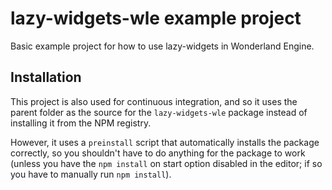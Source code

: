 # lazy-widgets-wle example project

Basic example project for how to use lazy-widgets in Wonderland Engine.

## Installation

This project is also used for continuous integration, and so it uses the parent
folder as the source for the `lazy-widgets-wle` package instead of installing it
from the NPM registry.

However, it uses a `preinstall` script that automatically installs the package
correctly, so you shouldn't have to do anything for the package to work (unless
you have the `npm install` on start option disabled in the editor; if so you
have to manually run `npm install`).
